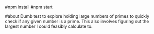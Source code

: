#npm install
#npm start

#about
  Dumb test to explore holding large numbers of primes to quickly check if any given number is a prime.
  This also involves figuring out the largest number I could feasibly calculate to.
